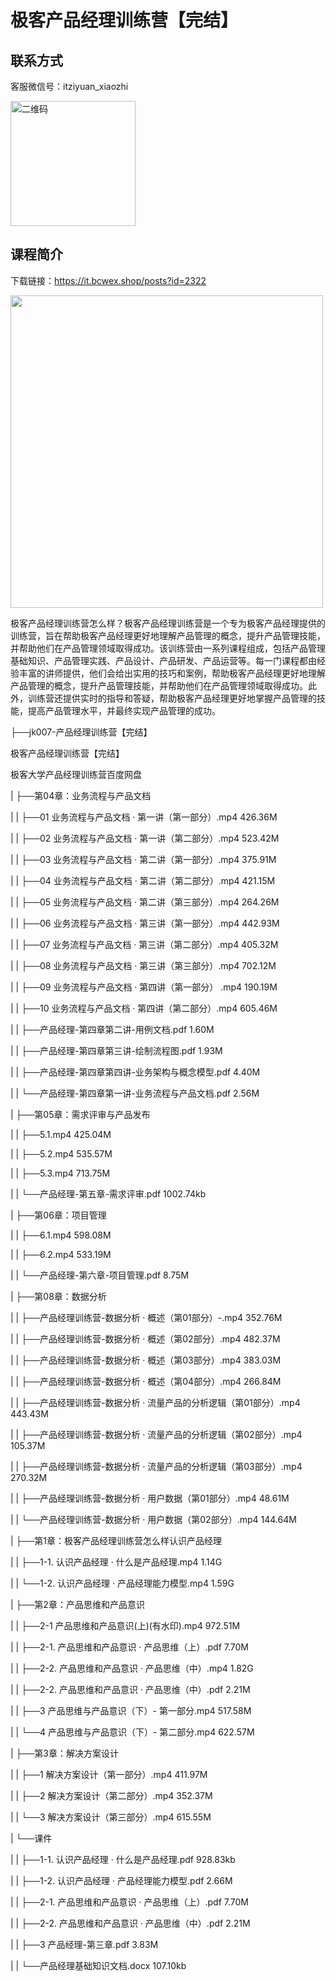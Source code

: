 # 极客产品经理训练营【完结】

## 联系方式

客服微信号：itziyuan_xiaozhi

<img src="https://ziyuanyun.oss-cn-guangzhou.aliyuncs.com/common/20240614073449/666b82192834a.jpg" width="200" height="200" alt="二维码">

## 课程简介

下载链接：https://it.bcwex.shop/posts?id=2322

<img src="https://ziyuanyun.oss-cn-guangzhou.aliyuncs.com/yun/20240515183826/664490a20aa37.jpg" width="500" alt="">

  极客产品经理训练营怎么样？极客产品经理训练营是一个专为极客产品经理提供的训练营，旨在帮助极客产品经理更好地理解产品管理的概念，提升产品管理技能，并帮助他们在产品管理领域取得成功。该训练营由一系列课程组成，包括产品管理基础知识、产品管理实践、产品设计、产品研发、产品运营等。每一门课程都由经验丰富的讲师提供，他们会给出实用的技巧和案例，帮助极客产品经理更好地理解产品管理的概念，提升产品管理技能，并帮助他们在产品管理领域取得成功。此外，训练营还提供实时的指导和答疑，帮助极客产品经理更好地掌握产品管理的技能，提高产品管理水平，并最终实现产品管理的成功。

 ├──jk007-产品经理训练营【完结】

 极客产品经理训练营【完结】



 极客大学产品经理训练营百度网盘

 | ├──第04章：业务流程与产品文档

 | | ├──01 业务流程与产品文档 · 第一讲（第一部分）.mp4 426.36M

 | | ├──02 业务流程与产品文档 · 第一讲（第二部分）.mp4 523.42M

 | | ├──03 业务流程与产品文档 · 第二讲（第一部分）.mp4 375.91M

 | | ├──04 业务流程与产品文档 · 第二讲（第二部分）.mp4 421.15M

 | | ├──05 业务流程与产品文档 · 第二讲（第三部分）.mp4 264.26M

 | | ├──06 业务流程与产品文档 · 第三讲（第一部分）.mp4 442.93M

 | | ├──07 业务流程与产品文档 · 第三讲（第二部分）.mp4 405.32M

 | | ├──08 业务流程与产品文档 · 第三讲（第三部分）.mp4 702.12M

 | | ├──09 业务流程与产品文档 · 第四讲（第一部分） .mp4 190.19M

 | | ├──10 业务流程与产品文档 · 第四讲（第二部分）.mp4 605.46M

 | | ├──产品经理-第四章第二讲-用例文档.pdf 1.60M

 | | ├──产品经理-第四章第三讲-绘制流程图.pdf 1.93M

 | | ├──产品经理-第四章第四讲-业务架构与概念模型.pdf 4.40M

 | | └──产品经理-第四章第一讲-业务流程与产品文档.pdf 2.56M

 | ├──第05章：需求评审与产品发布

 | | ├──5.1.mp4 425.04M

 | | ├──5.2.mp4 535.57M

 | | ├──5.3.mp4 713.75M

 | | └──产品经理-第五章-需求评审.pdf 1002.74kb

 | ├──第06章：项目管理

 | | ├──6.1.mp4 598.08M

 | | ├──6.2.mp4 533.19M

 | | └──产品经理-第六章-项目管理.pdf 8.75M

 | ├──第08章：数据分析

 | | ├──产品经理训练营-数据分析 · 概述（第01部分）-.mp4 352.76M

 | | ├──产品经理训练营-数据分析 · 概述（第02部分）.mp4 482.37M

 | | ├──产品经理训练营-数据分析 · 概述（第03部分）.mp4 383.03M

 | | ├──产品经理训练营-数据分析 · 概述（第04部分）.mp4 266.84M

 | | ├──产品经理训练营-数据分析 · 流量产品的分析逻辑（第01部分）.mp4 443.43M

 | | ├──产品经理训练营-数据分析 · 流量产品的分析逻辑（第02部分）.mp4 105.37M

 | | ├──产品经理训练营-数据分析 · 流量产品的分析逻辑（第03部分）.mp4 270.32M

 | | ├──产品经理训练营-数据分析 · 用户数据（第01部分）.mp4 48.61M

 | | └──产品经理训练营-数据分析 · 用户数据（第02部分）.mp4 144.64M

 | ├──第1章：极客产品经理训练营怎么样认识产品经理

 | | ├──1-1. 认识产品经理 · 什么是产品经理.mp4 1.14G

 | | └──1-2. 认识产品经理 · 产品经理能力模型.mp4 1.59G

 | ├──第2章：产品思维和产品意识

 | | ├──2-1 产品思维和产品意识(上)(有水印).mp4 972.51M

 | | ├──2-1. 产品思维和产品意识 · 产品思维（上）.pdf 7.70M

 | | ├──2-2. 产品思维和产品意识 · 产品思维（中）.mp4 1.82G

 | | ├──2-2. 产品思维和产品意识 · 产品思维（中）.pdf 2.21M

 | | ├──3 产品思维与产品意识（下）- 第一部分.mp4 517.58M

 | | └──4 产品思维与产品意识（下）- 第二部分.mp4 622.57M

 | ├──第3章：解决方案设计

 | | ├──1 解决方案设计（第一部分）.mp4 411.97M

 | | ├──2 解决方案设计（第二部分）.mp4 352.37M

 | | └──3 解决方案设计（第三部分）.mp4 615.55M

 | └──课件

 | | ├──1-1. 认识产品经理 · 什么是产品经理.pdf 928.83kb

 | | ├──1-2. 认识产品经理 · 产品经理能力模型.pdf 2.66M

 | | ├──2-1. 产品思维和产品意识 · 产品思维（上）.pdf 7.70M

 | | ├──2-2. 产品思维和产品意识 · 产品思维（中）.pdf 2.21M

 | | ├──3 产品经理-第三章.pdf 3.83M

 | | └──产品经理基础知识文档.docx 107.10kb

  